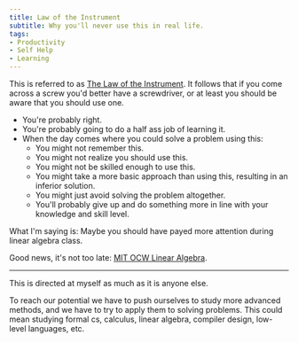 ```yaml
---
title: Law of the Instrument
subtitle: Why you'll never use this in real life.
tags:
- Productivity
- Self Help
- Learning
---
```


<quote quote="I suppose it is tempting, if the only tool you have is a hammer, to treat everything as if it were a nail." cite="Abraham Maslow">
</quote>

This is referred to as [The Law of the Instrument](https://en.wikipedia.org/wiki/Law_of_the_instrument).
It follows that if you come across a screw you'd better have a screwdriver, or at least you should be aware that you should use one.

<quote quote="I'm never going to use this in real life." cite="People">
</quote>

- You're probably right.
- You're probably going to do a half ass job of learning it.
- When the day comes where you could solve a problem using this:
  - You might not remember this.
  - You might not realize you should use this.
  - You might not be skilled enough to use this.
  - You might take a more basic approach than using this, resulting in an inferior solution.
  - You might just avoid solving the problem altogether.
  - You'll probably give up and do something more in line with your knowledge and skill level.

What I'm saying is: Maybe you should have payed more attention during linear algebra class.

Good news, it's not too late: [MIT OCW Linear Algebra](https://ocw.mit.edu/courses/mathematics/18-06sc-linear-algebra-fall-2011/).

---

This is directed at myself as much as it is anyone else.

To reach our potential we have to push ourselves to study more advanced methods, and we have to try to apply them to solving problems.
This could mean studying formal cs, calculus, linear algebra, compiler design, low-level languages, etc.
